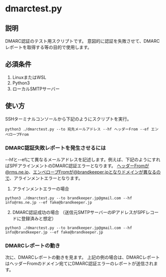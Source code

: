 # dmarctest.py

## 説明
DMARC認証のテスト用スクリプトです。
意図的に認証を失敗させて、DMARCレポートを取得する等の目的で使用します。

## 必須条件
1. LinuxまたはWSL
2. Python3
3. ローカルSMTPサーバー

## 使い方
SSHターミナルコンソールから下記のようにスクリプトを実行。

```
python3 ./dmarctest.py --to 宛先メールアドレス --hf ヘッダーFrom --ef エンベロープFrom
```

###  DMARC認証失敗レポートを発生させるには
--hfと--efにて異なるメールアドレスを記述します。例えば、下記のようにすればSPFアラインメントのDMARC認証エラーとなります。
ヘッダーFromが@rms.ne.jp、エンベロープFromが@brandkeeper.jpとなりドメインが異なるので、アラインメントエラーとなります。

1. アラインメントエラーの場合
```
python3 ./dmarctest.py --to brandkeeper.jp@gmail.com --hf info@rms.ne.jp --ef fake@brandkeeper.jp
```

2. DMARC認証成功の場合
（送信元SMTPサーバーのIPアドレスがSPFレコードに登録済みと想定）
```
python3 ./dmarctest.py --to brandkeeper.jp@gmail.com --hf info@brandkeeper.jp --ef fake@brandkeeper.jp
```

### DMARCレポートの動き
次に、DMARCレポートの動きを見ます。
上記の例の場合は、DMARCレポートはヘッダーFromのドメイン宛てにDMARC認証エラーのレポートが送信されます。




